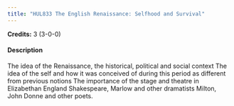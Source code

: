 ```yaml
---
title: "HUL833 The English Renaissance: Selfhood and Survival"
---
```

**Credits:** 3 (3-0-0)

#### Description
The idea of the Renaissance, the historical, political and social context The idea of the self and how it was conceived of during this period as different from previous notions The importance of the stage and theatre in Elizabethan England Shakespeare, Marlow and other dramatists Milton, John Donne and other poets.
